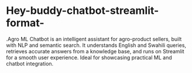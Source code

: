 # Hey-buddy-chatbot-streamlit-format-
.Agro ML Chatbot is an intelligent assistant for agro-product sellers, built with NLP and semantic search. It understands English and Swahili queries, retrieves accurate answers from a knowledge base, and runs on Streamlit for a smooth user experience. Ideal for showcasing practical ML and chatbot integration.
